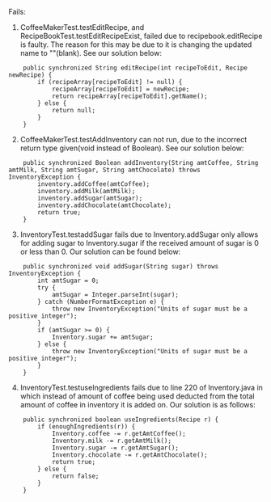 Fails:

1) CoffeeMakerTest.testEditRecipe, and RecipeBookTest.testEditRecipeExist, failed due to recipebook.editRecipe is faulty. The reason for this may be due to it is changing the updated name to ""(blank). See our solution below:
```
	public synchronized String editRecipe(int recipeToEdit, Recipe newRecipe) {
		if (recipeArray[recipeToEdit] != null) {
			recipeArray[recipeToEdit] = newRecipe;
			return recipeArray[recipeToEdit].getName();
		} else {
			return null;
		}
	}
```


2) CoffeeMakerTest.testAddInventory can not run, due to the incorrect return type given(void instead of Boolean). See our solution below:
```
	public synchronized Boolean addInventory(String amtCoffee, String amtMilk, String amtSugar, String amtChocolate) throws InventoryException {
	    inventory.addCoffee(amtCoffee);
	    inventory.addMilk(amtMilk);
	    inventory.addSugar(amtSugar);
	    inventory.addChocolate(amtChocolate);
        return true;
    }
```


3) InventoryTest.testaddSugar fails due to Inventory.addSugar only allows for adding sugar to Inventory.sugar if the received amount of sugar is 0 or less than      0. Our solution can be found below:
```
	public synchronized void addSugar(String sugar) throws InventoryException {
    	int amtSugar = 0;
    	try {
    		amtSugar = Integer.parseInt(sugar);
    	} catch (NumberFormatException e) {
    		throw new InventoryException("Units of sugar must be a positive integer");
    	}
		if (amtSugar >= 0) {
			Inventory.sugar += amtSugar;
		} else {
			throw new InventoryException("Units of sugar must be a positive integer");
		}
    }
```    
    
    
4) InventoryTest.testuseIngredients fails due to line 220 of Inventory.java in which instead of amount of coffee being used deducted from the total amount of   coffee in inventory it is added on. Our solution is as follows:
```
	public synchronized boolean useIngredients(Recipe r) {
    	if (enoughIngredients(r)) {
	    	Inventory.coffee -= r.getAmtCoffee();
	    	Inventory.milk -= r.getAmtMilk();
	    	Inventory.sugar -= r.getAmtSugar();
	    	Inventory.chocolate -= r.getAmtChocolate();
	    	return true;
    	} else {
    		return false;
    	}
    }
```
